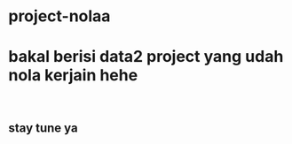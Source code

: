 # project-nolaa

<h1>bakal berisi data2 project yang udah nola kerjain hehe</h1>
<br>
<h2>stay tune ya</h2>


